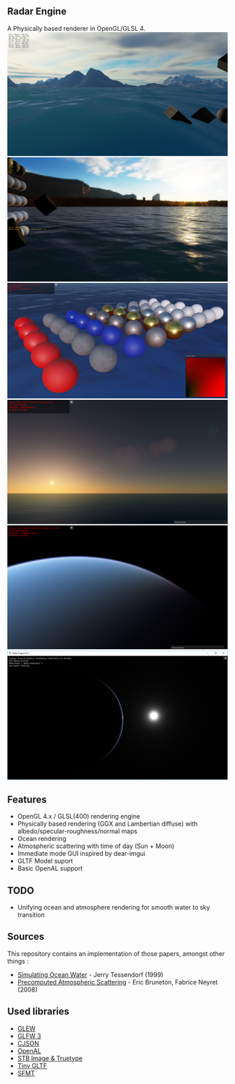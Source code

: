## Radar Engine
A Physically based renderer in OpenGL/GLSL 4.
![Screenshot 1](https://github.com/Adrien-radr/radar/blob/master/screenshots/1.png "Dev Screenshot 1")
![Screenshot 2](https://github.com/Adrien-radr/radar/blob/master/screenshots/2.png "Dev Screenshot 2")
![Screenshot 3](https://github.com/Adrien-radr/radar/blob/master/screenshots/3.png "Dev Screenshot 3")
![Screenshot 4](https://github.com/Adrien-radr/radar/blob/master/screenshots/4.png "Dev Screenshot 4")
![Screenshot 5](https://github.com/Adrien-radr/radar/blob/master/screenshots/5.png "Dev Screenshot 5")
![Screenshot 6](https://github.com/Adrien-radr/radar/blob/master/screenshots/6.png "Dev Screenshot 6")

## Features
- OpenGL 4.x / GLSL(400) rendering engine
- Physically based rendering (GGX and Lambertian diffuse) with albedo/specular-roughness/normal maps
- Ocean rendering
- Atmospheric scattering with time of day (Sun + Moon)
- Immediate mode GUI inspired by dear-imgui
- GLTF Model suport
- Basic OpenAL support

## TODO
- Unifying ocean and atmosphere rendering for smooth water to sky transition

## Sources
This repository contains an implementation of those papers, amongst other things :
- [Simulating Ocean Water](http://citeseerx.ist.psu.edu/viewdoc/download?doi=10.1.1.161.9102&rep=rep1&type=pdf) - Jerry Tessendorf (1999)
- [Precomputed Atmospheric Scattering](https://hal.inria.fr/inria-00288758/document) - Eric Bruneton, Fabrice Neyret (2008)

## Used libraries
- [GLEW](https://github.com/nigels-com/glew)
- [GLFW 3](http://www.glfw.org/)
- [CJSON](https://github.com/DaveGamble/cJSON)
- [OpenAL](https://github.com/kcat/openal-soft)
- [STB Image & Truetype](https://github.com/nothings/stb)
- [Tiny GLTF](https://github.com/syoyo/tinygltf)
- [SFMT](http://www.math.sci.hiroshima-u.ac.jp/~m-mat/MT/SFMT/)
